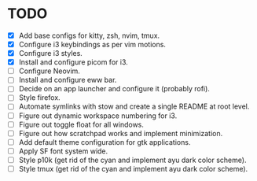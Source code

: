 # TODO

- [x] Add base configs for kitty, zsh, nvim, tmux.
- [x] Configure i3 keybindings as per vim motions.
- [x] Configure i3 styles.
- [x] Install and configure picom for i3.
- [ ] Configure Neovim.
- [ ] Install and configure eww bar.
- [ ] Decide on an app launcher and configure it (probably rofi).
- [ ] Style firefox.
- [ ] Automate symlinks with stow and create a single README at root level.
- [ ] Figure out dynamic workspace numbering for i3.
- [ ] Figure out toggle float for all windows.
- [ ] Figure out how scratchpad works and implement minimization.
- [ ] Add default theme configuration for gtk applications.
- [ ] Apply SF font system wide.
- [ ] Style p10k (get rid of the cyan and implement ayu dark color scheme).
- [ ] Style tmux (get rid of the cyan and implement ayu dark color scheme).
